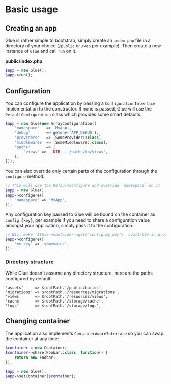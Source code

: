 # Basic usage

## Creating an app

Glue is rather simple to bootstrap, simply create an `index.php` file in a directory of your choice (`/public` or `/web` per example).
Then create a new instance of `Glue` and call `run` on it.

**public/index.php**
```php
$app = new Glue();
$app->run();
```

## Configuration

You can configure the application by passing a `ConfigurationInterface` implementation to the constructor.
If none is passed, Glue will use the `DefaultConfiguration` class which provides some smart defaults.

```php
$app = new Glue(new ArrayConfiguration([
    'namespace'   => 'MyApp',
    'debug'       => getenv('APP_DEBUG'),
    'providers'   => [SomeProvider::class],
    'middlewares' => [SomeMiddleware::class],
    'paths'       => [
        'views' => __DIR__.'/paths/to/views',
    ],
]));
```

You can also override only certain parts of the configuration through the `configure` method:

```php
// This will use the DefaultConfigure and override `namespace` on it
$app = new Glue();
$app->configure([
    'namespace' => 'MyApp',
]);
```

Any configuration key passed to Glue will be bound on the container as `config.{key}`, per example if you need to share a configuration
value amongst your application, simply pass it to the configuration:

```php
// Will make `$this->container->get('config.my_key')` available in providers and such
$app->configure([
    'my_key' => 'somevalue',
]);
```

### Directory structure

While Glue doesn't assume any directory structure, here are the paths configured by default:

```
'assets'     => $rootPath.'/public/builds',
'migrations' => $rootPath.'/resources/migrations',
'views'      => $rootPath.'/resources/views',
'cache'      => $rootPath.'/storage/cache',
'logs'       => $rootPath.'/storage/logs',
```

## Changing container

The application also implements `ContainerAwareInterface` so you can swap the container at any time:

```php
$container = new Container;
$container->share(Foobar::class, function() {
    return new Foobar;
});

$app = new Glue();
$app->setContainer($container);
```
